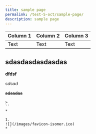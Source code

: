 ```yaml
---
title: sample page
permalink: /test-5-oct/sample-page/
description: sample page
---
```



| Column 1 | Column 2 | Column 3 |
| -------- | -------- | -------- |
| Text     | Text     | Text     |

## sdasdasdasdasdas

**dfdsf**

*sdsad*

~~sdsadas~~

```
> 
``
* 

1. 
![](/images/favicon-isomer.ico)
* `